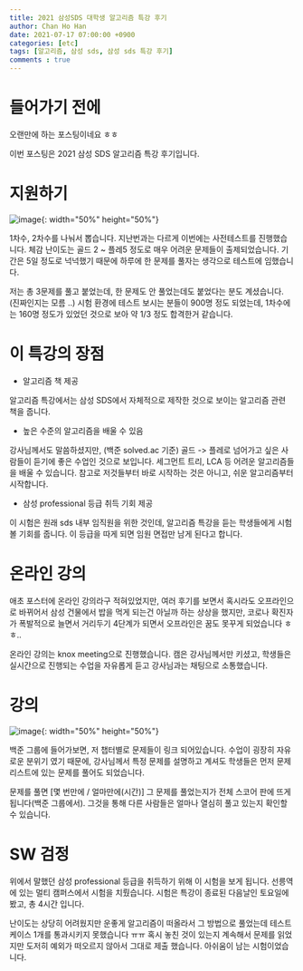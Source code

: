 ```yaml
---
title: 2021 삼성SDS 대학생 알고리즘 특강 후기
author: Chan Ho Han
date: 2021-07-17 07:00:00 +0900
categories: [etc]
tags: [알고리즘, 삼성 sds, 삼성 sds 특강 후기]
comments : true
---
```


# 들어가기 전에


오랜만에 하는 포스팅이네요 ㅎㅎ 

이번 포스팅은 2021 삼성 SDS 알고리즘 특강 후기입니다.

# 지원하기

![image](https://user-images.githubusercontent.com/46598292/126027726-d2e9e254-5d32-47bc-8fe7-1a9f3debf2cc.png){: width="50%" height="50%"}

1차수, 2차수를 나눠서 뽑습니다. 지난번과는 다르게 이번에는 사전테스트를 진행했습니다. 체감 난이도는 골드 2 ~ 플레5 정도로 매우 어려운 문제들이 출제되었습니다. 기간은 5일 정도로 넉넉했기 때문에 하루에 한 문제를 풀자는 생각으로 테스트에 임했습니다.

저는 총 3문제를 풀고 붙었는데, 한 문제도 안 풀었는데도 붙었다는 분도 계셨습니다. (진짜인지는 모름 ..)  시험 환경에 테스트 보시는 분들이 900명 정도 되었는데, 1차수에는 160명 정도가 있었던 것으로 보아 약 1/3 정도 합격한거 같습니다.

# 이 특강의 장점

- 알고리즘 책 제공

알고리즘 특강에서는 삼성 SDS에서 자체적으로 제작한 것으로 보이는 알고리즘 관련 책을 줍니다.

- 높은 수준의 알고리즘을 배울 수 있음

강사님께서도 말씀하셨지만, (백준 solved.ac 기준) 골드 -> 플레로 넘어가고 싶은 사람들이 듣기에 좋은 수업인 것으로 보입니다. 세그먼트 트리, LCA 등 어려운 알고리즘들을 배울 수 있습니다. 참고로 저것들부터 바로 시작하는 것은 아니고, 쉬운 알고리즘부터 시작합니다.

- 삼성 professional 등급 취득 기회 제공

이 시험은 원래 sds 내부 임직원을 위한 것인데, 알고리즘 특강을 듣는 학생들에게 시험 볼 기회를 줍니다. 이 등급을 따게 되면 임원 면접만 남게 된다고 합니다.

# 온라인 강의

애초 포스터에 온라인 강의라구 적혀있었지만, 여러 후기를 보면서 혹시라도 오프라인으로 바뀌어서 삼성 건물에서 밥을 먹게 되는건 아닐까 하는 상상을 했지만, 코로나 확진자가 폭발적으로 늘면서 거리두기 4단계가 되면서 오프라인은 꿈도 못꾸게 되었습니다 ㅎㅎ..

온라인 강의는 knox meeting으로 진행했습니다. 캠은 강사님께서만 키셨고, 학생들은 실시간으로 진행되는 수업을 자유롭게 듣고 강사님과는 채팅으로 소통했습니다.

# 강의

![image](https://user-images.githubusercontent.com/46598292/126028955-13945029-d9ed-4279-ac3d-418733630267.png){: width="50%" height="50%"}

백준 그룹에 들어가보면, 저 챕터별로 문제들이 링크 되어있습니다. 수업이 굉장히 자유로운 분위기 였기 때문에, 강사님께서 특정 문제를 설명하고 계셔도 학생들은 먼저 문제 리스트에 있는 문제를 풀어도 되었습니다.

문제를 풀면 [몇 번만에 / 얼마만에(시간)] 그 문제를 풀었는지가 전체 스코어 판에 뜨게 됩니다(백준 그룹에서). 그것을 통해 다른 사람들은 얼마나 열심히 풀고 있는지 확인할 수 있습니다.


# SW 검정

위에서 말했던 삼성 professional 등급을 취득하기 위해 이 시험을 보게 됩니다. 선릉역에 있는 멀티 캠퍼스에서 시험을 치뤘습니다. 시험은 특강이 종료된 다음날인 토요일에 봤고, 총 4시간 입니다.

난이도는 상당히 어려웠지만 운좋게 알고리즘이 떠올라서 그 방법으로 풀었는데 테스트 케이스 1개를 통과시키지 못했습니다 ㅠㅠ 혹시 놓친 것이 있는지 계속해서 문제를 읽었지만 도저히 예외가 떠오르지 않아서 그대로 제출 했습니다. 아쉬움이 남는 시험이었습니다.



